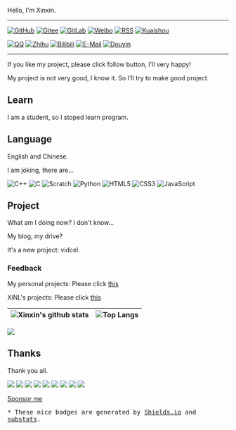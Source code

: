 Hello, I'm Xinxin.

---

[![GitHub](https://img.shields.io/badge/dynamic/json?logo=github&label=GitHub&labelColor=495867&color=495867&query=%24.data.totalSubs&url=https%3A%2F%2Fapi.spencerwoo.com%2Fsubstats%2F%3Fsource%3Dgithub%26queryKey%3Dxinxin2021&style=flat-square)](https://github.com/xinxin2021)
[![Gitee](https://img.shields.io/static/v1?logo=gitee&logoColor=white&label=Gitee&message=xinxin-2021&color=c71d23&labelColor=c71d23&style=flat-square)](https://gitee.com/xinxin-2021)
[![GitLab](https://img.shields.io/static/v1?logo=gitlab&logoColor=white&label=GitLab&message=xinxin2021&color=ed462b&labelColor=ed462b&style=flat-square)](https://gitlab.com/xinxin2021)
[![Weibo](https://img.shields.io/badge/dynamic/json?logo=sina-weibo&label=Weibo&labelColor=d52c2b&color=d52c2b&query=%24.count&url=https%3A%2F%2Fapi.swo.moe%2Fstats%2Fweibo%2F7661070283&style=flat-square)](https://weibo.com/u/7661070283)
[![RSS](https://img.shields.io/static/v1?logo=rss&logoColor=white&label=RSS&message=Feed&color=95B8D1&labelColor=95B8D1&style=flat-square)](https://blog.xinxin2021.tk/feed.xml)
[![Kuaishou](https://img.shields.io/static/v1?logo=kuaishou&logoColor=white&label=Kuaishou&message=%F0%9D%91%BF%F0%9D%92%8A%F0%9D%92%8F%F0%9D%92%99%F0%9D%92%8A%F0%9D%92%8F%0D%0A&color=ff3d13&labelColor=ff3d13&style=flat-square)](https://www.kuaishou.com/profile/3xyuwi6rqfbumm2)

[![QQ](https://img.shields.io/static/v1?logo=tencent-qq&logoColor=white&label=QQ&message=3585097686&color=ea242e&labelColor=ea242e&style=flat-square)](tencent://ContactInfo/?subcmd=ViewInfo&puin=0&uin=3585097686)
[![Zhihu](https://img.shields.io/badge/dynamic/json?url=https%3A%2F%2Fapi.swo.moe%2Fstats%2Fzhihu%2Fxinxin-python&query=count&color=0084ff&label=Zhihu&labelColor=0084ff&logo=zhihu&logoColor=white&cacheSeconds=3600&style=flat-square)](https://www.zhihu.com/people/xinxin-python)
[![Bilibili](https://img.shields.io/badge/dynamic/json?url=https%3A%2F%2Fapi.swo.moe%2Fstats%2Fbilibili%2F687889425&query=count&color=fe7398&label=Bilibili&labelColor=fe7398&logo=bilibili&logoColor=white&style=flat-square&cacheSeconds=3600)](https://space.bilibili.com/687889425)
[![E-Mail](https://img.shields.io/static/v1?logo=data%3Aimage%2Fpng%3Bbase64%2CiVBORw0KGgoAAAANSUhEUgAAACAAAAAgCAYAAABzenr0AAAAAXNSR0IArs4c6QAAAn9JREFUWEftl82LjlEYxn%2BX8rGytTBZSshGWYxEsRIlNEz5qGFm4XshmtQwTYmFBTMSkqIQDVnYiLCwYKEosrCQ5h8wK7tL9%2FS8OnM88z7P%2BzbNbObenfPc931d5%2F465xGzLJplfOYITETAdgdwHFg3Qyn5CAxLGpPtpcDYDAHnMB1BYBTYOUsEngaB38DijMAFqF2gbkH3fIYzHgTCQZl0S3o0HZGxvQ%2B4X%2BYrJ%2FAVWJUoHpBUaliXmO1e4FaiPwkjJxDgjzMSPZLu1gVM9WyfAK5m4F1AkJiQSQQkxXplCYk%2BSbdbIWH7LHApB5f0LU37fwSKuVBG4oikG3VI2I4iTgsuTtwV4IX%2Ff3VXSqAJiZOSrjUjYfsycKbs5I29yggkimWROC3pShkJ28PAsWbgtSNQQaJfUprfGOd3gJ4q8JYJNEnHgKSh4vtDYG8d8HYJxH0R7dmZhf5tsd6U7X8oiu7XFKmqLsKsn%2FMT1mmGZ8Cu6OxcuXYRFuHKqzrWC4FTmeMA%2FA70J%2FvXJaVFOfGpNgHbR4GRxOGopN2Fk83AMmA%2B8FLSz2L%2FHrA%2FsTkn6WIW0eoU2N4KxFW9qDCOYdIpabxiDswDojY2JHoHJQWxehGwvQJ4DixPnKyV9KlO8m1HZOLVs6TQD9I7JL2pTIHtBcALYEsCtkdSdEFtsR0d8z4xiPrYLulH0xqwfRPoSwwHJcVsb1lsdwMPEsNXwDbgT2Mvv45jmKSPkCeS4vpsW2wPAIOJg43Au6kIxDg91Cg6SavbRk4MbcejJl5FIdE9r1MCn4E10wHUho8vkYLDQEuPjTaApjLpbfyYRO5jYq2fRufNXEV3jMSjd%2B7f8C8zwljDdvSVIgAAAABJRU5ErkJggg%3D%3D&label=E-Mail&message=%40xinxin&color=orange&labelColor=orange&style=flat-square)](mailto:gteh@gteh.top)
[![Douyin](https://img.shields.io/static/v1?logo=tiktok&logoColor=white&label=Douyin&message=%F0%9D%91%BF%F0%9D%92%8A%F0%9D%92%8F%F0%9D%92%99%F0%9D%92%8A%F0%9D%92%8F%0D%0A&color=060716&labelColor=060716&style=flat-square)](https://www.douyin.com/user/MS4wLjABAAAA7Hk3D3pmg5jTQdFPqtJtSTkhyMsKZ0NbU0LHPVlA_0Q)

---

If you like my project, please click follow button, I'll very happy!

My project is not very good, I know it. So I'll try to make good project.

## Learn

I am a student, so I stoped learn program.

## Language

English and Chinese.

I am joking, there are...

![C++](https://img.shields.io/static/v1?logo=cplusplus&logoColor=white&label=C%2B%2B&message=5%25&color=4e733a&labelColor=4e733a&style=flat-square)
![C](https://img.shields.io/static/v1?logo=c&logoColor=white&label=C&message=1%25&color=153961&labelColor=153961&style=flat-square)
![Scratch](https://img.shields.io/static/v1?logo=scratch&logoColor=white&label=Scratch&message=99%25&color=fbac1b&labelColor=fbac1b&style=flat-square)
![Python](https://img.shields.io/static/v1?logo=python&logoColor=white&label=Python&message=37%25&color=376d9c&labelColor=376d9c&style=flat-square)
![HTML5](https://img.shields.io/static/v1?logo=html5&logoColor=white&label=HTML5&message=25%25&color=f06427&labelColor=f06427&style=flat-square)
![CSS3](https://img.shields.io/static/v1?logo=css3&logoColor=white&label=CSS3&message=15%25&color=1a97d1&labelColor=1a97d1&style=flat-square)
![JavaScript](https://img.shields.io/static/v1?logo=javascript&logoColor=white&label=JavaScript&message=17%25&color=e3a029&labelColor=e3a029&style=flat-square)

## Project

What am I doing now? I don't know...

My blog, my drive?

It's a new project: vidcel.

### Feedback

My personal projects: Please click [this](https://support.qq.com/product/378946)

XiNL's projects: Please click [this](https://support.qq.com/product/378689)

| <img align="center" src="https://github-readme-stats.gteh.top/api?username=xinxin2021&show_icons=true&include_all_commits=true&hide_border=true" alt="Xinxin's github stats" /> | <img align="center" src="https://github-readme-stats.gteh.top/api/top-langs/?username=xinxin2021&layout=compact&hide_border=true" alt="Top Langs" /> |
| ------------- | ------------- |

![](https://github-profile-trophy.vercel.app/?username=xinxin2021&theme=flat&column=7)

## Thanks

Thank you all.

[![](https://img.shields.io/static/v1?logo=cloudflare&logoColor=white&label=Cloudflare&message=SSL%20CDN&labelColor=f5821f&color=f5821f&style=flat-square)](https://cloudflare.com)
[![](https://img.shields.io/static/v1?logo=jekyll&logoColor=white&label=Jekyll&message=Build&labelColor=c50000&color=c50000&style=flat-square)](https://jekyllrb.com)
[![](https://img.shields.io/static/v1?logo=vercel&logoColor=white&label=Vercel&message=Build%20%26%20Run&labelColor=000000&color=000000&style=flat-square)](https://vercel.com)
[![](https://img.shields.io/static/v1?logo=github&logoColor=white&label=GitHub&message=Pages&labelColor=495867&color=495867&style=flat-square)](https://github.io)
[![](https://img.shields.io/static/v1?logo=git&logoColor=white&label=Git&message=Codes&labelColor=f44d27&color=f44d27&style=flat-square)](https://git-scm.com)
![](https://img.shields.io/static/v1?logo=markdown&label=Markdown&message=Write&style=flat-square)
[![](https://img.shields.io/static/v1?logo=python&logoColor=white&label=Python&message=Codes&labelColor=376d9c&color=376d9c&style=flat-square)](https://python.org)
[![](https://img.shields.io/static/v1?logo=cplusplus&logoColor=white&label=C%2B%2B&message=Codes&labelColor=4e733a&color=4e733a&style=flat-square)](https://cplusplus.com)
[![](https://img.shields.io/static/v1?logo=qt&logoColor=white&label=Qt&labelColor=41cd52&message=GUI%20Codes&color=41cd52&style=flat-square)](https://www.qt.io)

[Sponsor me](https://sponsor.xinxin2021.tk)

<samp>* These nice badges are generated by <a href="//shields.io/">Shields.io</a> and <a href="//github.com/spencerwooo/substats">substats</a>.</samp>
